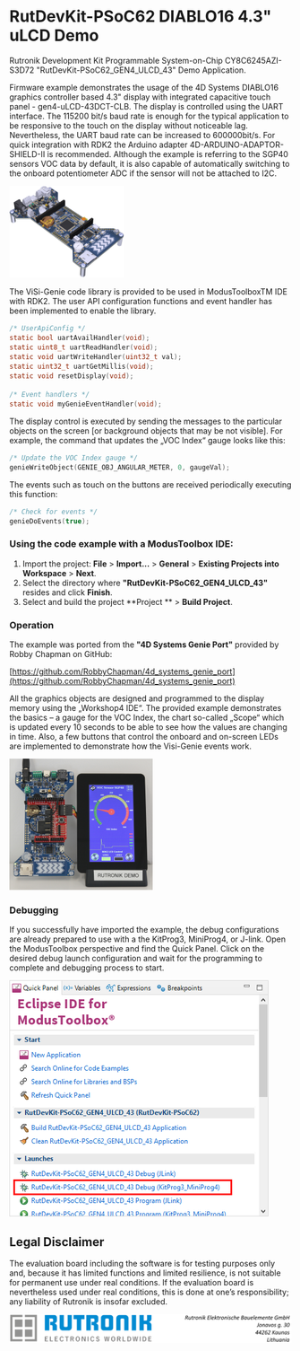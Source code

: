 # RutDevKit-PSoC62 DIABLO16 4.3" uLCD Demo

Rutronik Development Kit Programmable System-on-Chip CY8C6245AZI-S3D72 "RutDevKit-PSoC62_GEN4_ULCD_43" Demo Application. 

Firmware example demonstrates the usage of the 4D Systems DIABLO16 graphics controller based 4.3" display with integrated capacitive touch panel - gen4-uLCD-43DCT-CLB. The display is controlled using the UART interface. The 115200 bit/s baud rate is enough for the typical application to be responsive to the touch on the display without noticeable lag. Nevertheless, the UART baud rate can be increased to 600000bit/s. For quick integration with RDK2 the Arduino adapter 4D-ARDUINO-ADAPTOR-SHIELD-II is recommended. Although the example is referring to the SGP40 sensors VOC data by default, it is also capable of automatically switching to the onboard potentiometer ADC if the sensor will not be attached to I2C.

 <img src="images/rutdevkit_model.png" style="zoom:20%;" />

The ViSi-Genie code library is provided to be used in ModusToolboxTM IDE with RDK2. The user API configuration functions and event handler has been implemented to enable the library.

```c
/* UserApiConfig */
static bool uartAvailHandler(void);
static uint8_t uartReadHandler(void);
static void uartWriteHandler(uint32_t val);
static uint32_t uartGetMillis(void);
static void resetDisplay(void);

/* Event handlers */
static void myGenieEventHandler(void);

```

The display control is executed by sending the messages to the particular objects on the screen [or background objects that may be not visible]. For example, the command that updates the „VOC Index“ gauge looks like this:

```c
/* Update the VOC Index gauge */
genieWriteObject(GENIE_OBJ_ANGULAR_METER, 0, gaugeVal);
```

The events such as touch on the buttons are received periodically executing this function:

```c
/* Check for events */
genieDoEvents(true);
```

### Using the code example with a ModusToolbox IDE:

1. Import the project: **File** > **Import...** > **General** > **Existing Projects into Workspace** > **Next**.
2. Select the directory where **"RutDevKit-PSoC62_GEN4_ULCD_43"** resides and click  **Finish**.
3. Select and build the project **Project ** > **Build Project**.

### Operation

The example was ported from the **"4D Systems Genie Port"** provided by Robby Chapman on GitHub:

[https://github.com/RobbyChapman/4d_systems_genie_port](https://github.com/RobbyChapman/4d_systems_genie_port)

All the graphics objects are designed and programmed to the display memory using the „Workshop4 IDE“. The provided example demonstrates the basics – a gauge for the VOC Index, the chart so-called „Scope“ which is updated every 10 seconds to be able to see how the values are changing in time. Also, a few buttons that control the onboard and on-screen LEDs are implemented to demonstrate how the Visi-Genie events work.

<img src="images/demo_setup.jpg" style="zoom:25%;" />

### Debugging

If you successfully have imported the example, the debug configurations are already prepared to use with a the KitProg3, MiniProg4, or J-link. Open the ModusToolbox perspective and find the Quick Panel. Click on the desired debug launch configuration and wait for the programming to complete and debugging process to start.

<img src="images/debugging.png" style="zoom:100%;" />

## Legal Disclaimer

The evaluation board including the software is for testing purposes only and, because it has limited functions and limited resilience, is not suitable for permanent use under real conditions. If the evaluation board is nevertheless used under real conditions, this is done at one’s responsibility; any liability of Rutronik is insofar excluded. 

<img src="images/rutronik_origin_kaunas.png" style="zoom:50%;" />




